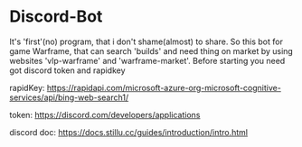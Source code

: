 # Discord-Bot
It's 'first'(no) program, that i don't shame(almost) to share. 
So this bot for game Warframe, that can search 'builds' and need thing on market by using websites 'vlp-warframe' and 'warframe-market'.
Before starting you need got discord token and rapidkey 


rapidKey: https://rapidapi.com/microsoft-azure-org-microsoft-cognitive-services/api/bing-web-search1/ 

token: https://discord.com/developers/applications

discord doc: https://docs.stillu.cc/guides/introduction/intro.html

